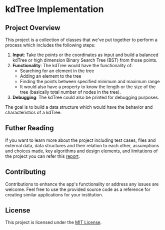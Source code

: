 # kdTree Implementation

## Project Overview

This project is a collection of classes that we've put together to perform a process which includes the following steps:

1. **Input**: Take the points or the coordinates as input and build a balanced kdTree or high dimension Binary Search Tree (BST) from those points.
2. **Functionality**: The kdTree would have the functionality of:
   - Searching for an element in the tree
   - Adding an element to the tree
   - Finding the points between specified minimum and maximum range
   - It would also have a property to know the length or the size of the tree (basically total number of nodes in the tree).
3. **Debugging**: The kdTree could also be printed for debugging purposes.

The goal is to build a data structure which would have the behavior and characteristics of a kdTree.

## Futher Reading 
If you want  to learn more about the project including test cases, files and external data, data structures and their relation to each other, assumptions and choices made, key algorithms and design elements, and limitations of the project you can refer this [report](Bhishman_Desai__B00945177.pdf).

## Contributing

Contributions to enhance the app's functionality or address any issues are welcome. Feel free to use the provided source code as a reference for creating similar applications for your institution.

## License

This project is licensed under the [MIT License](LICENSE).

